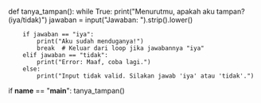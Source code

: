 def tanya_tampan():
    while True:
        print("Menurutmu, apakah aku tampan? (iya/tidak)")
        jawaban = input("Jawaban: ").strip().lower()

        if jawaban == "iya":
            print("Aku sudah menduganya!")
            break  # Keluar dari loop jika jawabannya "iya"
        elif jawaban == "tidak":
            print("Error: Maaf, coba lagi.")
        else:
            print("Input tidak valid. Silakan jawab 'iya' atau 'tidak'.")

if __name__ == "__main__":
    tanya_tampan()
